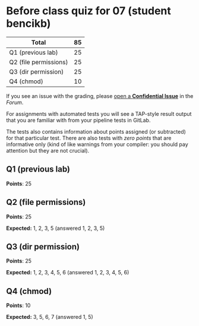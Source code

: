 # Before class quiz for 07 (student bencikb)

| Total                                            |    85 |
|--------------------------------------------------|------:|
| Q1 (previous lab)                                |    25 |
| Q2 (file permissions)                            |    25 |
| Q3 (dir permission)                              |    25 |
| Q4 (chmod)                                       |    10 |

If you see an issue with the grading, please
[open a **Confidential Issue**](https://gitlab.mff.cuni.cz/teaching/nswi177/2022/common/forum/-/issues/new?issue[confidential]=true&issue[title]=Grading+Before+class+quiz+for+07)
in the _Forum_.


For assignments with automated tests you will see a TAP-style result output
that you are familiar with from your pipeline tests in GitLab.

The tests also contains information about points assigned (or subtracted)
for that particular test. There are also tests with _zero points_ that
are informative only (kind of like warnings from your compiler: you
should pay attention but they are not crucial).

## Q1 (previous lab)

**Points**: 25


## Q2 (file permissions)

**Points**: 25

**Expected:** 1, 2, 3, 5 (answered 1, 2, 3, 5)


## Q3 (dir permission)

**Points**: 25

**Expected:** 1, 2, 3, 4, 5, 6 (answered 1, 2, 3, 4, 5, 6)


## Q4 (chmod)

**Points**: 10

**Expected:** 3, 5, 6, 7 (answered 1, 5)


